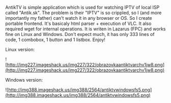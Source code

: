 AntikTV is simple application which is used for watching IPTV of local ISP called "Antik.sk". The problem is their "IPTV" is so crippled, so I (and more importantly my father) can't watch it in any browser or OS. So I create portable frontend. It's basicaly html parser + execution of VLC. It also required wget for internal operations. It is writen in Lazarus (FPC) and works fine on Linux and Windows. Don't expect much, it has only 333 lines of code, 1 combobox, 1 button and 1 listbox. Enjoy!

Linux version:

![http://img227.imageshack.us/img227/322/obrazovkaantiktvarchv1jw8.png](http://img227.imageshack.us/img227/322/obrazovkaantiktvarchv1jw8.png)

Windows version:

![http://img388.imageshack.us/img388/2564/antiktvwindowsfs5.png](http://img388.imageshack.us/img388/2564/antiktvwindowsfs5.png)